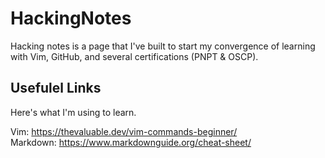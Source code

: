 # HackingNotes
Hacking notes is a page that I've built to start my convergence of learning with Vim, GitHub, and several certifications (PNPT & OSCP).

## Usefulel Links
Here's what I'm using to learn.

Vim: https://thevaluable.dev/vim-commands-beginner/  
Markdown: https://www.markdownguide.org/cheat-sheet/  

